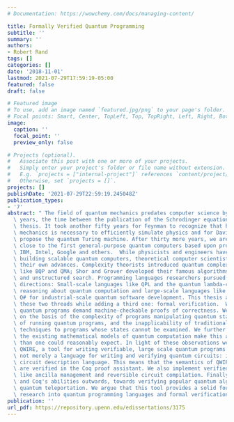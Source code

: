 ```yaml
---
# Documentation: https://wowchemy.com/docs/managing-content/

title: Formally Verified Quantum Programming
subtitle: ''
summary: ''
authors:
- Robert Rand
tags: []
categories: []
date: '2018-11-01'
lastmod: 2021-07-29T17:59:19-05:00
featured: false
draft: false

# Featured image
# To use, add an image named `featured.jpg/png` to your page's folder.
# Focal points: Smart, Center, TopLeft, Top, TopRight, Left, Right, BottomLeft, Bottom, BottomRight.
image:
  caption: ''
  focal_point: ''
  preview_only: false

# Projects (optional).
#   Associate this post with one or more of your projects.
#   Simply enter your project's folder or file name without extension.
#   E.g. `projects = ["internal-project"]` references `content/project/deep-learning/index.md`.
#   Otherwise, set `projects = []`.
projects: []
publishDate: '2021-07-29T22:59:19.245048Z'
publication_types:
- '7'
abstract: " The field of quantum mechanics predates computer science by at least ten\
  \ years, the time between the publication of the Schrodinger equation and the Church-Turing\
  \ thesis. It took another fifty years for Feynman to recognize that harnessing quantum\
  \ mechanics is necessary to efficiently simulate physics and for David Deutsch to\
  \ propose the quantum Turing machine. After thirty more years, we are finally getting\
  \ close to the first general-purpose quantum computers based upon prototypes by\
  \ IBM, Intel, Google and others.  While physicists and engineers have worked on\
  \ building scalable quantum computers, theoretical computer scientists have made\
  \ their own advances. Complexity theorists introduced quantum complexity classes\
  \ like BQP and QMA; Shor and Grover developed their famous algorithms for factoring\
  \ and unstructured search. Programming languages researchers pursued two main research\
  \ directions: Small-scale languages like QPL and the quantum lambda-calculi for\
  \ reasoning about quantum computation and large-scale languages like Quipper and\
  \ Q# for industrial-scale quantum software development. This thesis aims to unify\
  \ these two threads while adding a third one: formal verification.  We argue that\
  \ quantum programs demand machine-checkable proofs of correctness. We justify this\
  \ on the basis of the complexity of programs manipulating quantum states, the expense\
  \ of running quantum programs, and the inapplicability of traditional debugging\
  \ techniques to programs whose states cannot be examined. We further argue that\
  \ the existing mathematical models of quantum computation make this an easier task\
  \ than one could reasonably expect. In light of these observations we introduce\
  \ QWIRE, a tool for writing verifiable, large scale quantum programs.  QWIRE is\
  \ not merely a language for writing and verifying quantum circuits: it is a verified\
  \ circuit description language. This means that the semantics of QWIRE circuits\
  \ are verified in the Coq proof assistant. We also implement verified abstractions,\
  \ like ancilla management and reversible circuit compilation. Finally, we turn QWIRE\
  \ and Coq's abilities outwards, towards verifying popular quantum algorithms like\
  \ quantum teleportation. We argue that this tool provides a solid foundation for\
  \ research into quantum programming languages and formal verification going forward. "
publication: ''
url_pdf: https://repository.upenn.edu/edissertations/3175
---
```

